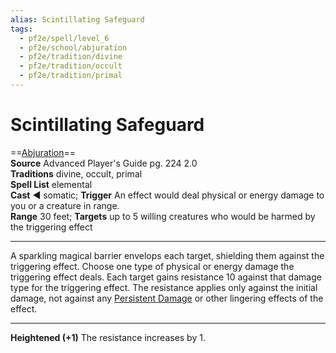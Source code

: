 ```yaml
---
alias: Scintillating Safeguard
tags:
  - pf2e/spell/level_6
  - pf2e/school/abjuration
  - pf2e/tradition/divine
  - pf2e/tradition/occult
  - pf2e/tradition/primal
---
```


# Scintillating Safeguard

==[Abjuration](Abjuration.md)==  
__Source__ Advanced Player's Guide pg. 224 2.0  
**Traditions** divine, occult, primal  
**Spell List** elemental  
**Cast** ◄ somatic; **Trigger** An effect would deal physical or energy damage to you or a creature in range.  
**Range** 30 feet; **Targets** up to 5 willing creatures who would be harmed by the triggering effect

---

A sparkling magical barrier envelops each target, shielding them against the triggering effect. Choose one type of physical or energy damage the triggering effect deals. Each target gains resistance 10 against that damage type for the triggering effect. The resistance applies only against the initial damage, not against any [Persistent Damage](Persistent%20Damage.md) or other lingering effects of the effect.

<hr>

**Heightened (+1)** The resistance increases by 1.
